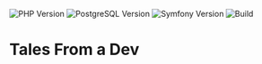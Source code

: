 ![PHP Version](https://img.shields.io/badge/php-8.1-264653.svg?style=for-the-badge)
![PostgreSQL Version](https://img.shields.io/badge/postgresql-14-2A9D8F.svg?style=for-the-badge)
![Symfony Version](https://img.shields.io/badge/symfony-6.1-E9C46A.svg?style=for-the-badge)
![Build](https://img.shields.io/github/workflow/status/ker0x/tales-from-a-dev/CI?color=8AB17D&style=for-the-badge)

# Tales From a Dev

